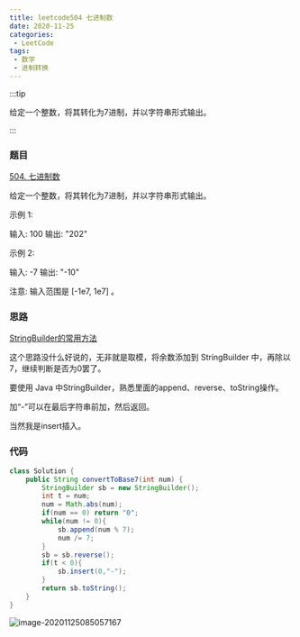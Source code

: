 ```yaml
---
title: leetcode504 七进制数
date: 2020-11-25
categories:
 - LeetCode
tags:
 - 数学
 - 进制转换
---
```




:::tip

给定一个整数，将其转化为7进制，并以字符串形式输出。

:::

<!-- more --> 



### 题目

[504. 七进制数](https://leetcode-cn.com/problems/base-7/)

给定一个整数，将其转化为7进制，并以字符串形式输出。

示例 1:

输入: 100
输出: "202"

示例 2:

输入: -7
输出: "-10"

注意: 输入范围是 [-1e7, 1e7] 。

### 思路

[StringBuilder的常用方法](https://www.cnblogs.com/songsongblue/p/9798651.html)

这个思路没什么好说的，无非就是取模，将余数添加到 StringBuilder 中，再除以7，继续判断是否为0罢了。

要使用 Java 中StringBuilder，熟悉里面的append、reverse、toString操作。

加“-”可以在最后字符串前加，然后返回。

当然我是insert插入。

### 代码

```java
class Solution {
    public String convertToBase7(int num) {
        StringBuilder sb = new StringBuilder();
        int t = num;
        num = Math.abs(num);
        if(num == 0) return "0";
        while(num != 0){
            sb.append(num % 7);
            num /= 7;
        }
        sb = sb.reverse();
        if(t < 0){
            sb.insert(0,"-");
        }
        return sb.toString();
    }
}
```

![image-20201125085057167](https://i.loli.net/2020/11/25/EKPNrCiHtQhBFp9.png)